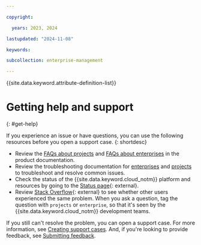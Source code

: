 ```yaml
---

copyright:

  years: 2023, 2024

lastupdated: "2024-11-08"

keywords:

subcollection: enterprise-management

---
```


{{site.data.keyword.attribute-definition-list}}

# Getting help and support
{: #get-help}

If you experience an issue or have questions, you can use the following resources before you open a support case.
{: shortdesc}

* Review the [FAQs about projects](/docs/secure-enterprise?topic=secure-enterprise-project-faqs) and [FAQs about enterprises](/docs/enterprise-management?topic=enterprise-management-enterprise-faqs) in the product documentation.
* Review the troubleshooting documentation for [enterprises](/docs/enterprise-management?topic=enterprise-management-troubleshoot-view-enterprise) and [projects](/docs/secure-enterprise?topic=secure-enterprise-troubleshoot-project-access) to troubleshoot and resolve common issues.
* Check the status of the {{site.data.keyword.cloud_notm}} platform and resources by going to the [Status page](https://cloud.ibm.com/status){: external}.
* Review [Stack Overflow](https://stackoverflow.com/questions/tagged/ibm-cloud){: external} to see whether other users experienced the same problem. When you ask a question, tag the question with `projects` or `enterprise`, so that it's seen by the {{site.data.keyword.cloud_notm}} development teams.

If you still can't resolve the problem, you can open a support case. For more information, see [Creating support cases](/docs/enterprise-management?topic=enterprise-management-open-case&interface=ui). And, if you're looking to provide feedback, see [Submitting feedback](/docs/overview?topic=overview-feedback).
